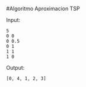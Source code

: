 #Algoritmo Aproximacion TSP

Input:
```
5
0 0
0 0.5
0 1
1 1
1 0
```
Output:
```
[0, 4, 1, 2, 3]
```
